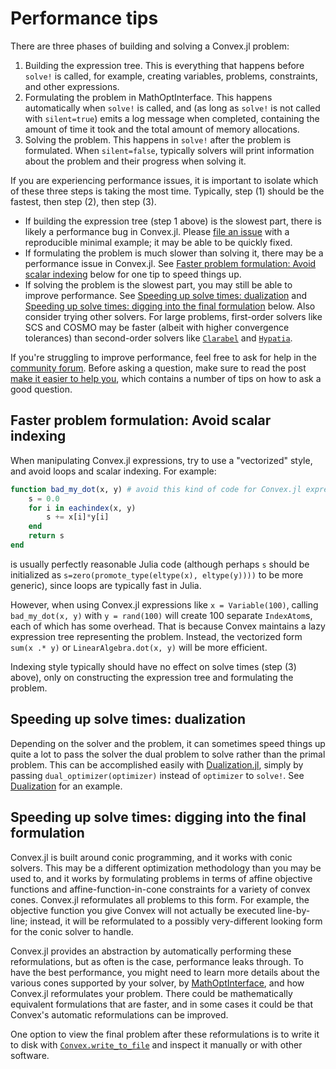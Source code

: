 # Performance tips

There are three phases of building and solving a Convex.jl problem:

1. Building the expression tree. This is everything that happens before `solve!` is called, for example, creating variables, problems, constraints, and other expressions.
2. Formulating the problem in MathOptInterface. This happens automatically when `solve!` is called, and (as long as `solve!` is not called with `silent=true`) emits a log message when completed, containing the amount of time it took and the total amount of memory allocations.
3. Solving the problem. This happens in `solve!` after the problem is formulated. When `silent=false`, typically solvers will print information about the problem and their progress when solving it.

If you are experiencing performance issues, it is important to isolate which of these three steps is taking the most time. Typically, step (1) should be the fastest, then step (2), then step (3).

* If building the expression tree (step 1 above) is the slowest part, there is likely a performance bug in Convex.jl. Please [file an issue](https://github.com/jump-dev/Convex.jl/issues/new) with a reproducible minimal example; it may be able to be quickly fixed.
* If formulating the problem is much slower than solving it, there may be a performance issue in Convex.jl. See [Faster problem formulation: Avoid scalar indexing](@ref) below for one tip to speed things up.
* If solving the problem is the slowest part, you may still be able to improve performance. See [Speeding up solve times: dualization](@ref) and [Speeding up solve times: digging into the final formulation](@ref) below. Also consider trying other solvers. For large problems, first-order solvers like SCS and COSMO may be faster (albeit with higher convergence tolerances) than second-order solvers like [`Clarabel`](https://github.com/oxfordcontrol/Clarabel.jl) and [`Hypatia`](https://github.com/jump-dev/Hypatia.jl).

If you're struggling to improve performance, feel free to ask for help in the [community forum](https://jump.dev/forum). Before asking a question, make sure to read the post [make it easier to help you](https://discourse.julialang.org/t/psa-make-it-easier-to-help-you/14757), which contains a number of tips on how to ask a good question.

## Faster problem formulation: Avoid scalar indexing

When manipulating Convex.jl expressions, try to use a "vectorized" style, and avoid loops and scalar indexing. For example:

```julia
function bad_my_dot(x, y) # avoid this kind of code for Convex.jl expressions!
    s = 0.0
    for i in eachindex(x, y)
        s += x[i]*y[i]
    end
    return s
end
```

is usually perfectly reasonable Julia code (although perhaps `s` should be initialized as `s=zero(promote_type(eltype(x), eltype(y))))` to be more generic), since loops are typically fast in Julia.

However, when using Convex.jl expressions like `x = Variable(100)`, calling `bad_my_dot(x, y)` with `y = rand(100)` will create 100 separate `IndexAtom`s, each of which has some overhead. That is because Convex maintains a lazy expression tree representing the problem. Instead, the vectorized form `sum(x .* y)` or `LinearAlgebra.dot(x, y)` will be more efficient.

Indexing style typically should have no effect on solve times (step (3) above), only on constructing the expression tree and formulating the problem.

## Speeding up solve times: dualization

Depending on the solver and the problem, it can sometimes speed things up quite a lot to pass the solver the dual problem to solve rather than the primal problem. This can be accomplished easily with [Dualization.jl](https://github.com/jump-dev/Dualization.jl), simply by passing `dual_optimizer(optimizer)` instead of `optimizer` to `solve!`. See [Dualization](@ref) for an example.

## Speeding up solve times: digging into the final formulation

Convex.jl is built around conic programming, and it works with conic solvers. This may be a different optimization methodology than you may be used to, and it works by formulating problems in terms of affine objective functions and affine-function-in-cone constraints for a variety of convex cones. Convex.jl reformulates all problems to this form. For example, the objective function you give Convex will not actually be executed line-by-line; instead, it will be reformulated to a possibly very-different looking form for the conic solver to handle.

Convex.jl provides an abstraction by automatically performing these reformulations, but as often is the case, performance leaks through. To have the best performance, you might need to learn more details about the various cones supported by your solver, by [MathOptInterface](https://jump.dev/MathOptInterface.jl/stable/reference/standard_form/#Vector-sets), and how Convex.jl reformulates your problem. There could be mathematically equivalent formulations that are faster, and in some cases it could be that Convex's automatic reformulations can be improved.

One option to view the final problem after these reformulations is to write it to disk with [`Convex.write_to_file`](@ref) and inspect it manually or with other software.
